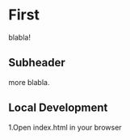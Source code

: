 # First

blabla!

## Subheader

more blabla.

## Local Development

1.Open index.html in your browser
